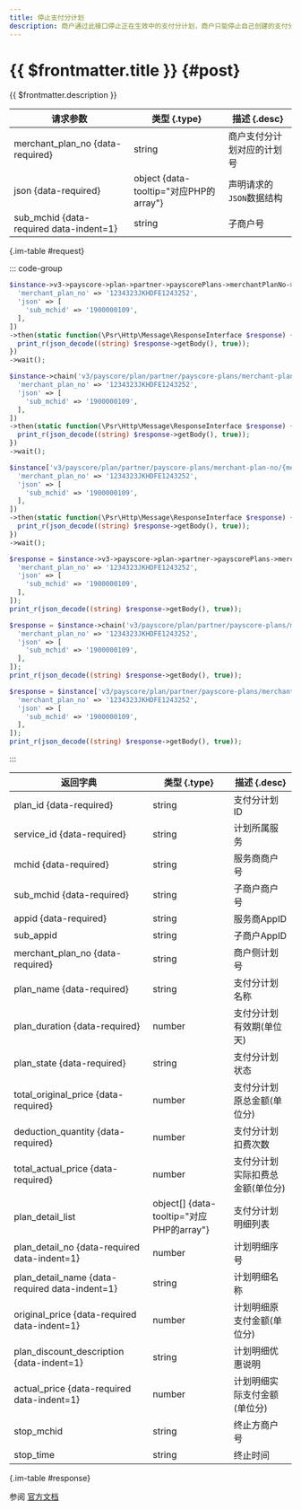 ```yaml
---
title: 停止支付分计划
description: 商户通过此接口停止正在生效中的支付分计划，商户只能停止自己创建的支付分计划。
---
```


# {{ $frontmatter.title }} {#post}

{{ $frontmatter.description }}

| 请求参数 | 类型 {.type} | 描述 {.desc}
| --- | --- | ---
| merchant_plan_no {data-required} | string | 商户支付分计划对应的计划号
| json {data-required} | object {data-tooltip="对应PHP的array"} | 声明请求的`JSON`数据结构
| sub_mchid {data-required data-indent=1} | string | 子商户号

{.im-table #request}

::: code-group

```php [异步纯链式]
$instance->v3->payscore->plan->partner->payscorePlans->merchantPlanNo->_merchant_plan_no_->stop->postAsync([
  'merchant_plan_no' => '1234323JKHDFE1243252',
  'json' => [
    'sub_mchid' => '1900000109',
  ],
])
->then(static function(\Psr\Http\Message\ResponseInterface $response) {
  print_r(json_decode((string) $response->getBody(), true));
})
->wait();
```

```php [异步声明式]
$instance->chain('v3/payscore/plan/partner/payscore-plans/merchant-plan-no/{merchant_plan_no}/stop')->postAsync([
  'merchant_plan_no' => '1234323JKHDFE1243252',
  'json' => [
    'sub_mchid' => '1900000109',
  ],
])
->then(static function(\Psr\Http\Message\ResponseInterface $response) {
  print_r(json_decode((string) $response->getBody(), true));
})
->wait();
```

```php [异步属性式]
$instance['v3/payscore/plan/partner/payscore-plans/merchant-plan-no/{merchant_plan_no}/stop']->postAsync([
  'merchant_plan_no' => '1234323JKHDFE1243252',
  'json' => [
    'sub_mchid' => '1900000109',
  ],
])
->then(static function(\Psr\Http\Message\ResponseInterface $response) {
  print_r(json_decode((string) $response->getBody(), true));
})
->wait();
```

```php [同步纯链式]
$response = $instance->v3->payscore->plan->partner->payscorePlans->merchantPlanNo->_merchant_plan_no_->stop->post([
  'merchant_plan_no' => '1234323JKHDFE1243252',
  'json' => [
    'sub_mchid' => '1900000109',
  ],
]);
print_r(json_decode((string) $response->getBody(), true));
```

```php [同步声明式]
$response = $instance->chain('v3/payscore/plan/partner/payscore-plans/merchant-plan-no/{merchant_plan_no}/stop')->post([
  'merchant_plan_no' => '1234323JKHDFE1243252',
  'json' => [
    'sub_mchid' => '1900000109',
  ],
]);
print_r(json_decode((string) $response->getBody(), true));
```

```php [同步属性式]
$response = $instance['v3/payscore/plan/partner/payscore-plans/merchant-plan-no/{merchant_plan_no}/stop']->post([
  'merchant_plan_no' => '1234323JKHDFE1243252',
  'json' => [
    'sub_mchid' => '1900000109',
  ],
]);
print_r(json_decode((string) $response->getBody(), true));
```

:::

| 返回字典 | 类型 {.type} | 描述 {.desc}
| --- | --- | ---
| plan_id {data-required} | string | 支付分计划ID
| service_id {data-required} | string | 计划所属服务
| mchid {data-required} | string | 服务商商户号
| sub_mchid {data-required} | string | 子商户商户号
| appid {data-required} | string | 服务商AppID
| sub_appid | string | 子商户AppID
| merchant_plan_no {data-required} | string | 商户侧计划号
| plan_name {data-required} | string | 支付分计划名称
| plan_duration {data-required} | number | 支付分计划有效期(单位天)
| plan_state {data-required} | string | 支付分计划状态
| total_original_price {data-required} | number | 支付分计划原总金额(单位分)
| deduction_quantity {data-required} | number | 支付分计划扣费次数
| total_actual_price {data-required} | number | 支付分计划实际扣费总金额(单位分)
| plan_detail_list | object[] {data-tooltip="对应PHP的array"} | 支付分计划明细列表
| plan_detail_no {data-required data-indent=1} | number | 计划明细序号
| plan_detail_name {data-required data-indent=1} | string | 计划明细名称
| original_price {data-required data-indent=1} | number | 计划明细原支付金额(单位分)
| plan_discount_description {data-indent=1} | string | 计划明细优惠说明
| actual_price {data-required data-indent=1} | number | 计划明细实际支付金额(单位分)
| stop_mchid | string | 终止方商户号
| stop_time | string | 终止时间

{.im-table #response}

参阅 [官方文档](https://pay.weixin.qq.com/docs/partner/apis/partner-payscore-plan/partner-pay-score-plan/stop-partner-pay-score-plan.html)
